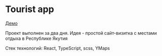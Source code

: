 # Tourist app
[Демо](tourist-app-orcin.vercel.app)

Проект выполнен за два дня. Идея - простой сайт-визитка с местами отдыха в Республике Якутия 

Стек технологий: React, TypeScript, scss, YMaps

